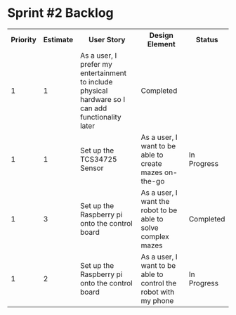 <h1>Sprint #2 Backlog</h1>
<table>
  <tr>
     <th>Priority</th>
     <th>Estimate</th>
     <th>User Story</th>
     <th>Design Element</th>
     <th>Status</th>
  </tr>
  
  <tr>
      <td>1</td><td>1</td><td>As a user, I prefer my entertainment to include physical hardware so I can add functionality later</td><td>Completed</td>
      
  <tr>
      <td>1</td><td>1</td><td>Set up the TCS34725 Sensor</td><td>As a user, I want to be able to create mazes on-the-go</td><td>In Progress</td>
 <tr>
      <td>1</td><td>3</td><td>Set up the Raspberry pi onto the control board</td><td>As a user, I want the robot to be able to solve complex mazes</td><td>Completed</td>
 <tr>
      <td>1</td><td>2</td><td>Set up the Raspberry pi onto the control board</td><td>As a user, I want to be able to control the robot with my phone</td><td>In Progress</td>

</table>
